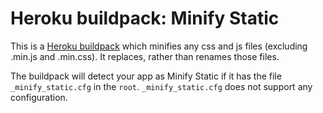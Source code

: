 # Heroku buildpack: Minify Static

This is a [Heroku buildpack](http://devcenter.heroku.com/articles/buildpack) which minifies any css and js files (excluding .min.js and .min.css). It replaces, rather than renames those files.

The buildpack will detect your app as Minify Static if it has the file `_minify_static.cfg` in the `root`. `_minify_static.cfg` does not support any configuration.
